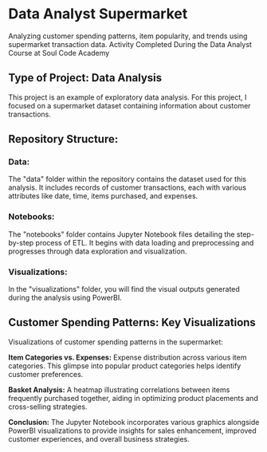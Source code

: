 # Data Analyst Supermarket
Analyzing customer spending patterns, item popularity, and trends using supermarket transaction data.
Activity Completed During the Data Analyst Course at Soul Code Academy

## Type of Project: Data Analysis
This project is an example of exploratory data analysis. For this project, I focused on a supermarket dataset containing information about customer transactions.

## Repository Structure:

### Data: 
The "data" folder within the repository contains the dataset used for this analysis. It includes records of customer transactions, each with various attributes like date, time, items purchased, and expenses.

### Notebooks: 
The "notebooks" folder contains Jupyter Notebook files detailing the step-by-step process of ETL. It begins with data loading and preprocessing and progresses through data exploration and visualization.

### Visualizations: 
In the "visualizations" folder, you will find the visual outputs generated during the analysis using PowerBI.

## Customer Spending Patterns: Key Visualizations
Visualizations of customer spending patterns in the supermarket:


**Item Categories vs. Expenses:** Expense distribution across various item categories. This glimpse into popular product categories helps identify customer preferences.


**Basket Analysis:** A heatmap illustrating correlations between items frequently purchased together, aiding in optimizing product placements and cross-selling strategies.

**Conclusion:**
The Jupyter Notebook incorporates various graphics alongside PowerBI visualizations to provide insights for sales enhancement, improved customer experiences, and overall business strategies.

